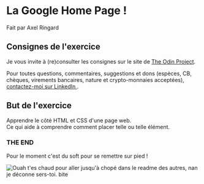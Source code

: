 # La Google Home Page !
Fait par Axel Ringard

## Consignes de l'exercice

Je vous invite à (re)consulter les consignes sur le site de <a href="http://www.theodinproject.com/courses/web-development-101/lessons/html-css">The Odin Project</a>.

Pour toutes questions, commentaires, suggestions et dons (espèces, CB, chèques, virements bancaires, nature et crypto-monnaies acceptées), <a href="https://fr.linkedin.com/in/axel-ringard-307865178">
contactez-moi sur LinkedIn </a>.

## But de l'exercice

Apprendre le côté HTML et CSS d'une page web. <br>
Ce qui aide à comprendre comment placer telle ou telle élément.


### THE END

Pour le moment c'est du soft pour se remettre sur pied !

<img src="https://media3.giphy.com/media/QHE5gWI0QjqF2/giphy.gif?cid=3640f6095c5afa536a6a62486b02d997" style='150px' alt="Ouah t'es chaud pour aller jusqu'à chopé dans le readme des autres, nan je déconne sers-toi. bite">
